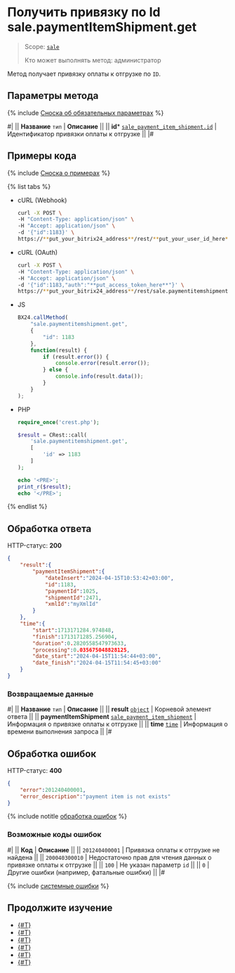 # Получить привязку по Id sale.paymentItemShipment.get

> Scope: [`sale`](../../scopes/permissions.md)
>
> Кто может выполнять метод: администратор

Метод получает привязку оплаты к отгрузке по `ID`.

## Параметры метода

{% include [Сноска об обязательных параметрах](../../../_includes/required.md) %}

#|
|| **Название**
`тип` | **Описание** ||
|| **id***
[`sale_payment_item_shipment.id`](../data-types.md) | Идентификатор привязки оплаты к отгрузке ||
|#

## Примеры кода

{% include [Сноска о примерах](../../../_includes/examples.md) %}

{% list tabs %}

- cURL (Webhook)

    ```bash
    curl -X POST \
    -H "Content-Type: application/json" \
    -H "Accept: application/json" \
    -d '{"id":1183}' \
    https://**put_your_bitrix24_address**/rest/**put_your_user_id_here**/**put_your_webbhook_here**/sale.paymentitemshipment.get
    ```

- cURL (OAuth)

    ```bash
    curl -X POST \
    -H "Content-Type: application/json" \
    -H "Accept: application/json" \
    -d '{"id":1183,"auth":"**put_access_token_here**"}' \
    https://**put_your_bitrix24_address**/rest/sale.paymentitemshipment.get
    ```

- JS

    ```js
    BX24.callMethod(
        "sale.paymentitemshipment.get",
        {
            "id": 1183
        },
        function(result) {
            if (result.error()) {
                console.error(result.error());
            } else {
                console.info(result.data());
            }
        }
    );
    ```

- PHP

    ```php
    require_once('crest.php');

    $result = CRest::call(
        'sale.paymentitemshipment.get',
        [
            'id' => 1183
        ]
    );

    echo '<PRE>';
    print_r($result);
    echo '</PRE>';
    ```

{% endlist %}

## Обработка ответа

HTTP-статус: **200**

```json
{
    "result":{
        "paymentItemShipment":{
            "dateInsert":"2024-04-15T10:53:42+03:00",
            "id":1183,
            "paymentId":1025,
            "shipmentId":2471,
            "xmlId":"myXmlId"
        }
    },
    "time":{
        "start":1713171284.974848,
        "finish":1713171285.256904,
        "duration":0.2820558547973633,
        "processing":0.035675048828125,
        "date_start":"2024-04-15T11:54:44+03:00",
        "date_finish":"2024-04-15T11:54:45+03:00"
    }
}
```

### Возвращаемые данные

#|
|| **Название**
`тип` | **Описание** ||
|| **result**
[`object`](../../data-types.md) | Корневой элемент ответа ||
|| **paymentItemShipment**
[`sale_payment_item_shipment`](../data-types.md) | Информация о привязке оплаты к отгрузке ||
|| **time**
[`time`](../../data-types.md) | Информация о времени выполнения запроса ||
|#

## Обработка ошибок

HTTP-статус: **400**

```json
{
    "error":201240400001,
    "error_description":"payment item is not exists"
}
```

{% include notitle [обработка ошибок](../../../_includes/error-info.md) %}

### Возможные коды ошибок

#|
|| **Код** | **Описание** ||
|| `201240400001` | Привязка оплаты к отгрузке не найдена ||
|| `200040300010` | Недостаточно прав для чтения данных о привязке оплаты к отгрузке ||
|| `100` | Не указан параметр `id` ||
|| `0` | Другие ошибки (например, фатальные ошибки) ||
|#

{% include [системные ошибки](../../../_includes/system-errors.md) %}

## Продолжите изучение 

- [{#T}](./index.md)
- [{#T}](./sale-payment-item-shipment-add.md)
- [{#T}](./sale-payment-item-shipment-update.md)
- [{#T}](./sale-payment-item-shipment-list.md)
- [{#T}](./sale-payment-item-shipment-delete.md)
- [{#T}](./sale-payment-item-shipment-get-fields.md)